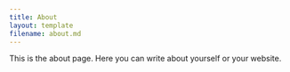 ```yaml
---
title: About
layout: template
filename: about.md
---
```


This is the about page. Here you can write about yourself or your website.